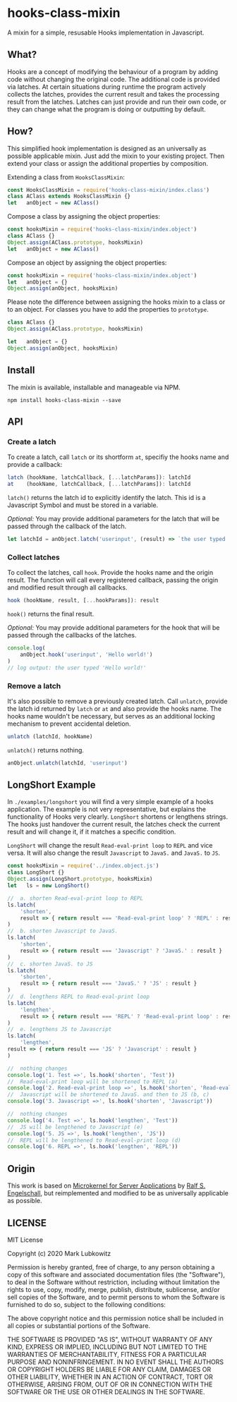 # hooks-class-mixin

A mixin for a simple, resusable Hooks implementation in Javascript.

## What?

Hooks are a concept of modifying the behaviour of a program by adding code without changing the original code. The additional code is provided via latches. At certain situations during runtime the program actively collects the latches, provides the current result and takes the processing result from the latches. Latches can just provide and run their own code, or they can change what the program is doing or outputting by default.

## How?

This simplified hook implementation is designed as an universally as possible applicable mixin. Just add the mixin to your existing project. Then extend your class or assign the additional properties by composition.

Extending a class from `HooksClassMixin`:

```javascript
const HooksClassMixin = require('hooks-class-mixin/index.class')
class AClass extends HooksClassMixin {}
let   anObject = new AClass()
```

Compose a class by assigning the object properties:

```javascript
const hooksMixin = require('hooks-class-mixin/index.object')
class AClass {}
Object.assign(AClass.prototype, hooksMixin)
let   anObject = new AClass()
```

Compose an object by assigning the object properties:

```javascript
const hooksMixin = require('hooks-class-mixin/index.object')
let   anObject = {}
Object.assign(anObject, hooksMixin)
```

Please note the difference between assigning the hooks mixin to a class or to an object. For classes you have to add the properties to `prototype`.

```javascript
class AClass {}
Object.assign(AClass.prototype, hooksMixin)

let   anObject = {}
Object.assign(anObject, hooksMixin)
```

## Install

The mixin is available, installable and manageable via NPM.

```shell
npm install hooks-class-mixin --save
```

## API

### Create a latch

To create a latch, call `latch` or its shortform `at`, specifiy the hooks name and provide a callback:

```javascript
latch (hookName, latchCallback, [...latchParams]): latchId
at    (hookName, latchCallback, [...latchParams]): latchId
```

`latch()` returns the latch id to explicitly identify the latch. This id is a Javascript Symbol and must be stored in a variable.

*Optional:* You may provide additional parameters for the latch that will be passed through the callback of the latch.

```javascript
let latchId = anObject.latch('userinput', (result) => `the user typed '${result}'`)
```

### Collect latches

To collect the latches, call `hook`. Provide the hooks name and the origin result. The function will call every registered callback, passing the origin and modified result through all callbacks.

```javascript
hook (hookName, result, [...hookParams]): result
```

`hook()` returns the final result.

*Optional:* You may provide additional parameters for the hook that will be passed through the callbacks of the latches.

```javascript
console.log(
    anObject.hook('userinput', 'Hello world!')
)
// log output: the user typed 'Hello world!'
```

### Remove a latch

It's also possible to remove a previously created latch. Call `unlatch`, provide the latch id returned by `latch` or `at` and also provide the hooks name. The hooks name wouldn't be necessary, but serves as an additional locking mechanism to prevent accidental deletion. 

```javascript
unlatch (latchId, hookName)
```

`unlatch()` returns nothing.

```javascript
anObject.unlatch(latchId, 'userinput')
```

## LongShort Example

In `./examples/longshort` you will find a very simple example of a hooks application. The example is not very representative, but explains the functionality of Hooks very clearly. `LongShort` shortens or lengthens strings. The hooks just handover the current result, the latches check the current result and will change it, if it matches a specific condition.

`LongShort` will change the result `Read-eval-print loop` to `REPL` and vice versa. It will also change the result `Javascript` to `JavaS.` and `JavaS.` to `JS`.

```javascript
const hooksMixin = require('../index.object.js')
class LongShort {}
Object.assign(LongShort.prototype, hooksMixin)
let   ls = new LongShort()

//  a. shorten Read-eval-print loop to REPL
ls.latch(
    'shorten',
    result => { return result === 'Read-eval-print loop' ? 'REPL' : result }
)
//  b. shorten Javascript to JavaS.
ls.latch(
    'shorten',
    result => { return result === 'Javascript' ? 'JavaS.' : result }
)
//  c. shorten JavaS. to JS
ls.latch(
    'shorten',
    result => { return result === 'JavaS.' ? 'JS' : result }
)
//  d. lengthens REPL to Read-eval-print loop
ls.latch(
    'lengthen',
    result => { return result === 'REPL' ? 'Read-eval-print loop' : result }
)
//  e. lengthens JS to Javascript
ls.latch(
    'lengthen',
result => { return result === 'JS' ? 'Javascript' : result }
)

//  nothing changes
console.log('1. Test =>', ls.hook('shorten', 'Test'))
//  Read-eval-print loop will be shortened to REPL (a)
console.log('2. Read-eval-print loop =>', ls.hook('shorten', 'Read-eval-print loop'))
//  Javascript will be shortened to JavaS. and then to JS (b, c)
console.log('3. Javascript =>', ls.hook('shorten', 'Javascript'))

//  nothing changes
console.log('4. Test =>', ls.hook('lengthen', 'Test'))
//  JS will be lengthened to Javascript (e)
console.log('5. JS =>', ls.hook('lengthen', 'JS'))
//  REPL will be lengthened to Read-eval-print loop (d)
console.log('6. REPL =>', ls.hook('lengthen', 'REPL'))
```

## Origin

This work is based on [Microkernel for Server Applications](https://github.com/rse/microkernel/blob/master/src/microkernel-5-hook.js) by [Ralf S. Engelschall](https://github.com/rse), but reimplemented and modified to be as universally applicable as possible.

## LICENSE

MIT License

Copyright (c) 2020 Mark Lubkowitz

Permission is hereby granted, free of charge, to any person obtaining a copy
of this software and associated documentation files (the "Software"), to deal
in the Software without restriction, including without limitation the rights
to use, copy, modify, merge, publish, distribute, sublicense, and/or sell
copies of the Software, and to permit persons to whom the Software is
furnished to do so, subject to the following conditions:

The above copyright notice and this permission notice shall be included in all
copies or substantial portions of the Software.

THE SOFTWARE IS PROVIDED "AS IS", WITHOUT WARRANTY OF ANY KIND, EXPRESS OR
IMPLIED, INCLUDING BUT NOT LIMITED TO THE WARRANTIES OF MERCHANTABILITY,
FITNESS FOR A PARTICULAR PURPOSE AND NONINFRINGEMENT. IN NO EVENT SHALL THE
AUTHORS OR COPYRIGHT HOLDERS BE LIABLE FOR ANY CLAIM, DAMAGES OR OTHER
LIABILITY, WHETHER IN AN ACTION OF CONTRACT, TORT OR OTHERWISE, ARISING FROM,
OUT OF OR IN CONNECTION WITH THE SOFTWARE OR THE USE OR OTHER DEALINGS IN THE
SOFTWARE.
